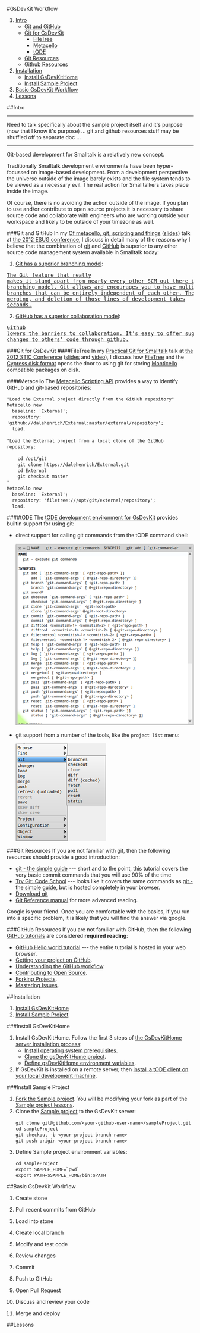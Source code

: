 #GsDevKit Workflow

1. [Intro](#intro)
   - [Git and GitHub](#git-and-github)
   - [Git for GsDevKit](#git-for-gsdevkit)
     - [FileTree](#filetree)
     - [Metacello](#metacello)
     - [tODE](#tode)
   - [Git Resources](#git-resources)
   - [Github Resources](#github-resources)
2. [Installation](#installation)
   - [Install GsDevKitHome](#install-gsdevkithome)
   - [Install Sample Project](#install-sample-project)
2. [Basic GsDevKit Workflow](#basic-gsdevkit-workflow)
3. [Lessons](#lessons)

##Intro


---

Need to talk specifically about the sample project itself and it's purpose (now that I know it's purpose) ... git and github resources stuff may be shuffled off to separate doc ...

---

Git-based development for Smalltalk is a relatively new concept.

Traditionally Smalltalk development environments have been hyper-focussed on image-based development.
From a development perspective the universe outside of the image barely exists and the file system tends to be viewed as a necessary evil.
The real action for Smalltalkers takes place inside the image.

Of course, there is no avoiding the action outside of the image.
If you plan to use and/or contribute to open source projects it is necessary to share source code and collaborate with engineers who are working outside your workspace and likely to be outside of your timezone as well.

###Git and GitHub
In my [Of metacello, git, scripting and things][7] ([slides][8]) talk at [the 2012 ESUG conference][9], I discuss in detail many of the reasons why I believe that the combination of [git][5] and [GitHub][6] is superior to any other source code management system available in Smalltalk today:

1. [Git has a superior branching model][11]:

  <a href="http://git-scm.com/about"><pre>The Git feature that really makes it stand apart from nearly every other SCM out there 
is its branching model. Git allows and encourages you to have multiple local branches that 
can be entirely independent of each other. The creation, merging, and deletion of those 
lines of development takes seconds.</pre></a>

2. [GitHub has a superior collaboration model][10]:

  <a href="http://kbroman.org/github_tutorial/pages/why.html#why-use-githubhttpgithubcom"><pre>Github lowers the barriers to collaboration. It’s easy to offer suggested changes to 
others’ code through github.</pre></a>

###Git for GsDevKit
####FileTree
In my [Practical Git for Smalltalk][1] talk at [the 2012 STIC Conference][2] ([slides][3] and [video][4]), I discuss how [FileTree][12] and the [Cypress disk format][13] opens the door to using git for storing [Monticello][14] compatible packages on disk.

####Metacello
The [Metacello Scripting API][15] provides a way to identify GitHub and git-based repositories:

```Smalltalk
"Load the External project directly from the GitHub repository"
Metacello new
  baseline: 'External';
  repository: 'github://dalehenrich/External:master/external/repository';
  load.

"Load the External project from a local clone of the GitHub repository:

    cd /opt/git
    git clone https://dalehenrich/External.git
    cd External
    git checkout master
"
Metacello new
  baseline: 'External';
  repository: 'filetree:///opt/git/external/repository';
  load.

```

####tODE
The [tODE development environment for GsDevKit][17] provides builtin support for using git:

- direct support for calling git commands from the tODE command shell:

  ![tODE git man page][16]

- git support from a number of the tools, like the `project list` menu:

  ![tODE project list git menu][18]

###Git Resources
If you are not familiar with git, then the following resources should provide a good introduction:
- [git - the simple guide][32] --- short and to the point, this tutorial covers the very basic commit commands that you will use 90% of the time
- [Try Git: Code School][33] --- looks like it covers the same commands as [git - the simple guide][32], but is hosted completely in your browser.
- [Download git][31]
- [Git Reference manual][34] for more advanced reading.

Google is your friend. Once you are comfortable with the basics, if you run into a specific problem, it is likely that you will find the answer via google.

###GitHub Resources
If you are not familiar with GitHub, then the following [GitHub tutorials][24] are considered **required reading**:
- [GitHub Hello world tutorial][21] --- the entire tutorial is hosted in your web browser.
- [Getting your project on GitHub][23]. 
- [Understanding the GitHub workflow][22].
- [Contributing to Open Source][26].
- [Forking Projects][25].
- [Mastering Issues][27].


##Installation
1. [Install GsDevKitHome](#install-gsdevkithome)
2. [Install Sample Project](#install-sample-project)

###Install GsDevKitHome
1. Install GsDevKitHome. Follow the first 3 steps of [the GsDevKitHome server installation process][40]:
   - [Install operating system prerequisites][41].
   - [Clone the gsDevKitHome project][42].
   - [Define gsDevKitHome environment variables][43].
2. If GsDevKit is installed on a remote server, then [install a tODE client on your local development machine][44].
 
###Install Sample Project
1. [Fork the Sample project][46]. 
   You will be modifying your fork as part of the [Sample project lessons](#lessons).
2. Clone the [Sample project][45] to the GsDevKit server:
   ```Shell
   git clone git@github.com/<your-github-user-name>/sampleProject.git
   cd sampleProject
   git checkout -b <your-project-branch-name>
   git push origin <your-project-branch-name>
   ```
3. Define Sample project environment variables:
   ```Shell
   cd sampleProject
   export SAMPLE_HOME=`pwd`
   export PATH=$SAMPLE_HOME/bin:$PATH
   ```

##Basic GsDevKit Workflow
1. Create stone
1. Pull recent commits from GitHub
2. Load into stone


1. Create local branch
2. Modify and test code
3. Review changes
4. Commit 


1. Push to GitHub
2. Open Pull Request
3. Discuss and review your code
4. Merge and deploy

##Lessons

[1]: http://www.stic.st/conferences/stic12/stic12-abstracts/practical-git-for-smalltalk/
[2]: http://www.stic.st/conferences/stic12/
[3]: http://www.stic.st/wp-content/conferences/2012/Wednesday/1415-Practical_Git_for_Smalltalk-Henrichs.pdf
[4]: https://youtu.be/ZIkoBQphtyM
[5]: http://git-scm.com/
[6]: https://github.com
[7]: https://www.google.com/calendar/render?eid=azJiYzE2bTVzYTZoNmZrcGE1YmtmMTU3aGsgdG85cmJ2cTRpNzFtZ2d1bWdicHUyM2I5dGtAZw&pli=1&t=AKUaPmYiiwfohu-fOZnL6itRFUaZbVbN9c2JlkS1xX8RJmqpkgy8gJAG93riS7aeoOredqVNF5xzOQl1lWcDiMLhkE428F1zxg&sf=true&output=xml#eventpage_6
[8]: http://www.slideshare.net/esug/of-metacello-git-scripting-and-things
[9]: http://www.esug.org/wiki/pier/Conferences/2012
[10]: https://help.github.com/categories/collaborating/
[11]: http://git-scm.com/book/en/v1/Git-Branching
[12]: https://github.com/dalehenrich/filetree
[13]: https://github.com/CampSmalltalk/Cypress/wiki#proposed-file-structure
[14]: http://www.wiresong.ca/monticello/
[15]: https://github.com/dalehenrich/metacello-work/blob/master/docs/MetacelloUserGuide.md#metacello-user-guide
[16]: docs/gitManPage.png
[17]: https://github.com/dalehenrich/tode#tode-the-object-centric-development-environment-
[18]: docs/projectListGitMenu.png

[21]: https://guides.github.com/activities/hello-world/
[22]: https://guides.github.com/introduction/flow/
[23]: https://guides.github.com/introduction/getting-your-project-on-github/
[24]: https://guides.github.com/
[25]: https://guides.github.com/activities/forking/
[26]: https://guides.github.com/activities/contributing-to-open-source/
[27]: https://guides.github.com/features/issues/

[31]: http://git-scm.com/downloads
[32]: http://rogerdudler.github.io/git-guide/
[33]: https://try.github.io/levels/1/challenges/1
[34]: http://git-scm.com/doc

[40]: https://github.com/GsDevKit/gsDevKitHome/tree/master#development-kit-server-installation
[41]: https://github.com/GsDevKit/gsDevKitHome/tree/master#operating-system-prerequisites
[42]: https://github.com/GsDevKit/gsDevKitHome/tree/master#clone-gsdevkithome
[43]: https://github.com/GsDevKit/gsDevKitHome/tree/master#define-gsdevkithome-environment-variables
[44]: https://github.com/GsDevKit/gsDevKitHome/blob/master/docs/clientInstallation.md#tode-client-installation
[45]: https://github.com/GsDevKit/sampleProject
[46]: https://github.com/GsDevKit/sampleProject/blob/master/README.md#fork-destination-box
